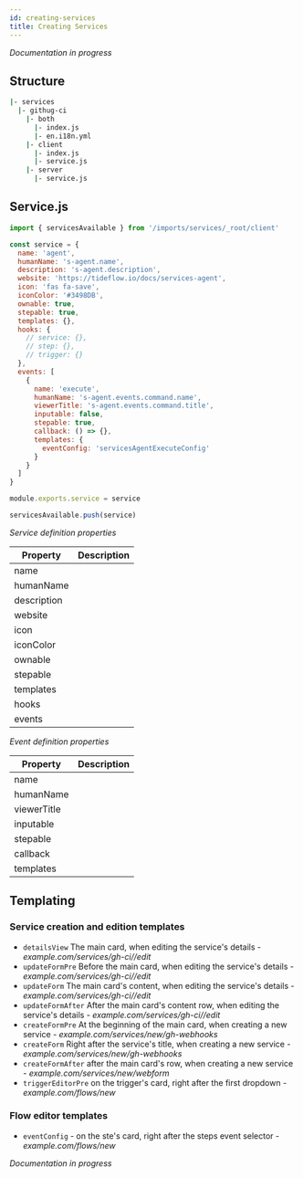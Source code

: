 ```yaml
---
id: creating-services
title: Creating Services
---
```


_Documentation in progress_

## Structure

```bash
|- services
  |- githug-ci
    |- both
      |- index.js
      |- en.i18n.yml
    |- client
      |- index.js
      |- service.js
    |- server
      |- service.js
```

## Service.js

```javascript
import { servicesAvailable } from '/imports/services/_root/client'

const service = {
  name: 'agent',
  humanName: 's-agent.name',
  description: 's-agent.description',
  website: 'https://tideflow.io/docs/services-agent',
  icon: 'fas fa-save',
  iconColor: '#3498DB',
  ownable: true,
  stepable: true,
  templates: {},
  hooks: {
    // service: {},
    // step: {},
    // trigger: {}
  },
  events: [
    {
      name: 'execute',
      humanName: 's-agent.events.command.name',
      viewerTitle: 's-agent.events.command.title',
      inputable: false,
      stepable: true,
      callback: () => {},
      templates: {
        eventConfig: 'servicesAgentExecuteConfig'
      }
    }
  ]
}

module.exports.service = service

servicesAvailable.push(service)
```

*Service definition properties*

|Property|Description|
|---|---|
|name||
|humanName||
|description||
|website||
|icon||
|iconColor||
|ownable||
|stepable||
|templates||
|hooks||
|events||

*Event definition properties*

|Property|Description|
|---|---|
|name||
|humanName||
|viewerTitle||
|inputable||
|stepable||
|callback||
|templates||

## Templating

### Service creation and edition templates

- `detailsView` The main card, when editing the service's details - _example.com/services/gh-ci/<serviceId>/edit_
- `updateFormPre` Before the main card, when editing the service's details - _example.com/services/gh-ci/<serviceId>/edit_
- `updateForm` The main card's content, when editing the service's details - _example.com/services/gh-ci/<serviceId>/edit_
- `updateFormAfter` After the main card's content row, when editing the service's details - _example.com/services/gh-ci/<serviceId>/edit_
- `createFormPre` At the beginning of the main card, when creating a new service - _example.com/services/new/gh-webhooks_
- `createForm` Right after the service's title, when creating a new service - _example.com/services/new/gh-webhooks_
- `createFormAfter` after the main card's row, when creating a new service - _example.com/services/new/webform_
- `triggerEditorPre` on the trigger's card, right after the first dropdown - _example.com/flows/new_

### Flow editor templates

- `eventConfig` - on the ste's card, right after the steps event selector - _example.com/flows/new_

_Documentation in progress_